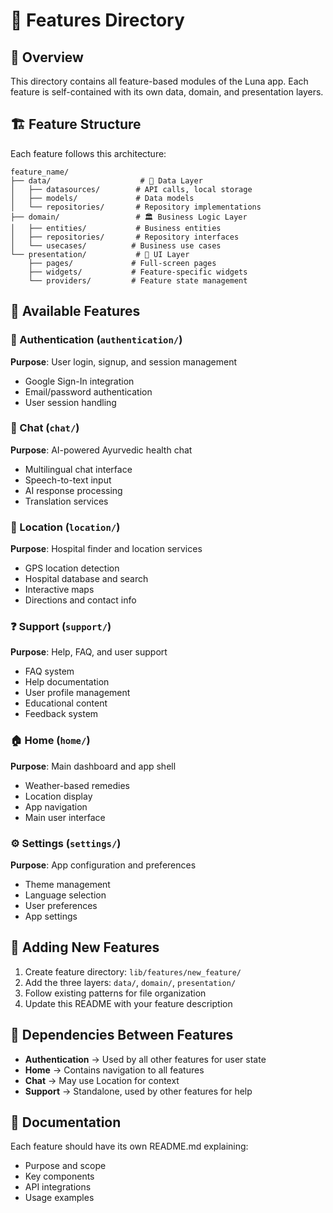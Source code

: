 # 🎯 Features Directory

## 📖 Overview
This directory contains all feature-based modules of the Luna app. Each feature is self-contained with its own data, domain, and presentation layers.

## 🏗️ Feature Structure
Each feature follows this architecture:
```
feature_name/
├── data/                    # 💾 Data Layer
│   ├── datasources/        # API calls, local storage
│   ├── models/             # Data models
│   └── repositories/       # Repository implementations
├── domain/                 # 🏛️ Business Logic Layer  
│   ├── entities/           # Business entities
│   ├── repositories/       # Repository interfaces
│   └── usecases/          # Business use cases
└── presentation/           # 🎨 UI Layer
    ├── pages/             # Full-screen pages
    ├── widgets/           # Feature-specific widgets
    └── providers/         # Feature state management
```

## 🎯 Available Features

### 🔐 Authentication (`authentication/`)
**Purpose**: User login, signup, and session management
- Google Sign-In integration
- Email/password authentication
- User session handling

### 💬 Chat (`chat/`)  
**Purpose**: AI-powered Ayurvedic health chat
- Multilingual chat interface
- Speech-to-text input
- AI response processing
- Translation services

### 📍 Location (`location/`)
**Purpose**: Hospital finder and location services
- GPS location detection
- Hospital database and search
- Interactive maps
- Directions and contact info

### ❓ Support (`support/`)
**Purpose**: Help, FAQ, and user support
- FAQ system
- Help documentation
- User profile management
- Educational content
- Feedback system

### 🏠 Home (`home/`)
**Purpose**: Main dashboard and app shell
- Weather-based remedies
- Location display
- App navigation
- Main user interface

### ⚙️ Settings (`settings/`)
**Purpose**: App configuration and preferences
- Theme management
- Language selection
- User preferences
- App settings

## 📝 Adding New Features

1. Create feature directory: `lib/features/new_feature/`
2. Add the three layers: `data/`, `domain/`, `presentation/`
3. Follow existing patterns for file organization
4. Update this README with your feature description

## 🔗 Dependencies Between Features

- **Authentication** → Used by all other features for user state
- **Home** → Contains navigation to all features
- **Chat** → May use Location for context
- **Support** → Standalone, used by other features for help

## 📖 Documentation
Each feature should have its own README.md explaining:
- Purpose and scope
- Key components
- API integrations
- Usage examples